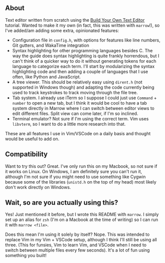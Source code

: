 ## About

Text editor written from scratch using the [Build Your Own Text Editor](https://viewsourcecode.org/snaptoken/kilo/) tutorial. Wanted to make it my own (in fact, this was written with `marrow`!), so I've added/am adding some extra, opinionated features:

* Configuration file in `config.h`, with options for features like line numbers, Git gutters, and WakaTime integration
* Syntax highlighting for other programming languages besides C. The way the guide does syntax highlighting is quite frankly horrendous, but I can't think of a quicker way to do it without generating tokens for each language to categorize each term. I'll start by modularizing the syntax highlighting code and then adding a couple of languages that I use often, like Python and JavaScript.
* A tree viewer. This should be relatively easy using `dirent.h` (not supported in Windows though) and adapting the code currently being used to track keystrokes to track moving through the file tree.
* Tab system. I already use iTerm so I suppose I could just use `Command` + `number` to open a new tab, but I think it would be cool to have a tab system directly in Marrow where I can switch between editor views to edit different files. Split view can come later, if I'm so inclined.
* Terminal emulator? Not sure if I'm using the correct term. Vim uses `libvterm`, so I want to do a little more research into that.

These are all features I use in Vim/VSCode on a daily basis and thought would be useful to add on.

## Compatibility

Want to try this out? Great. I've only run this on my Macbook, so not sure if it works on Linux. On Windows, I am definitely sure you can't run it, although I'm not sure if you might need to use something like Cygwin because some of the libraries (`unistd.h` on the top of my head) most likely don't work directly on Windows.

## Wait, so are you actually using this?

Yes! Just mentioned it before, but I wrote this README with `marrow`. I simply set up an alias for `zsh` (I'm on a Macbook at the time of writing) so I can run it with `marrow <file>`.

Does this mean I'm using it solely by itself? Nope. This was intended to replace Vim in my Vim + VSCode setup, although I think I'll still be using all three. (This for funsies, Vim to learn Vim, and VSCode when I need to switch between multiple files every few seconds). It's a lot of fun using something you built!
 

